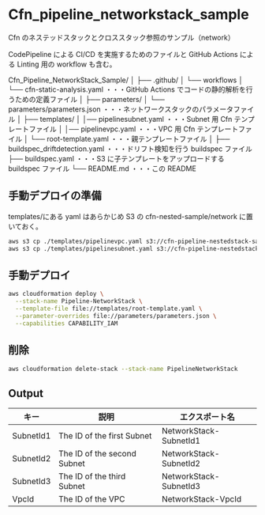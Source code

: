 # Cfn_pipeline_networkstack_sample

Cfn のネステッドスタックとクロススタック参照のサンプル（network）

CodePipeline による CI/CD を実施するためのファイルと GitHub Actions による Linting 用の workflow も含む。

Cfn_Pipeline_NetworkStack_Sample/
│
├── .github/
│ └── workflows
│ └── cfn-static-analysis.yaml ・・・GitHub Actions でコードの静的解析を行うための定義ファイル
│
├── parameters/
│ └── parameters/parameters.json ・・・ネットワークスタックのパラメータファイル
│
├── templates/
│ │── pipelinesubnet.yaml ・・・Subnet 用 Cfn テンプレートファイル
│ │── pipelinevpc.yaml ・・・VPC 用 Cfn テンプレートファイル
│ └── root-template.yaml ・・・親テンプレートファイル
│
├── buildspec_driftdetection.yaml ・・・ドリフト検知を行う buildspec ファイル
├── buildspec.yaml ・・・S3 に子テンプレートをアップロードする buildspec ファイル
└── README.md ・・・この README

## 手動デプロイの準備

templates/にある yaml はあらかじめ S3 の cfn-nested-sample/network に置いておく。

```bash
aws s3 cp ./templates/pipelinevpc.yaml s3://cfn-pipeline-nestedstack-sample/network/
aws s3 cp ./templates/pipelinesubnet.yaml s3://cfn-pipeline-nestedstack-sample/network/
```

## 手動デプロイ

```bash
aws cloudformation deploy \
  --stack-name Pipeline-NetworkStack \
  --template-file file://templates/root-template.yaml \
  --parameter-overrides file://parameters/parameters.json \
  --capabilities CAPABILITY_IAM
```

## 削除

```bash
aws cloudformation delete-stack --stack-name PipelineNetworkStack
```

## Output

| キー      | 説明                        | エクスポート名         |
| --------- | --------------------------- | ---------------------- |
| SubnetId1 | The ID of the first Subnet  | NetworkStack-SubnetId1 |
| SubnetId2 | The ID of the second Subnet | NetworkStack-SubnetId2 |
| SubnetId3 | The ID of the third Subnet  | NetworkStack-SubnetId3 |
| VpcId     | The ID of the VPC           | NetworkStack-VpcId     |
